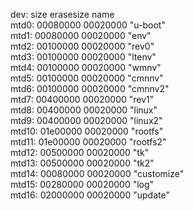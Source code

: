 dev:    size   erasesize  name  
mtd0: 00080000 00020000 "u-boot"  
mtd1: 00080000 00020000 "env"  
mtd2: 00100000 00020000 "rev0"  
mtd3: 00100000 00020000 "ltenv"  
mtd4: 00100000 00020000 "wmnv"  
mtd5: 00100000 00020000 "cmnnv"  
mtd6: 00100000 00020000 "cmnnv2"  
mtd7: 00400000 00020000 "rev1"  
mtd8: 00400000 00020000 "linux"  
mtd9: 00400000 00020000 "linux2"  
mtd10: 01e00000 00020000 "rootfs"  
mtd11: 01e00000 00020000 "rootfs2"  
mtd12: 00500000 00020000 "tk"  
mtd13: 00500000 00020000 "tk2"  
mtd14: 00080000 00020000 "customize"  
mtd15: 00280000 00020000 "log"  
mtd16: 02000000 00020000 "update"
